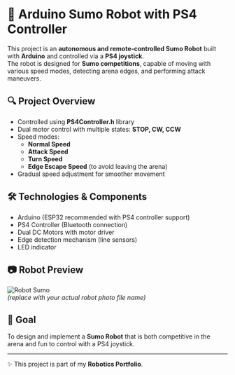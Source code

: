 # 🤖 Arduino Sumo Robot with PS4 Controller

This project is an **autonomous and remote-controlled Sumo Robot** built with **Arduino** and controlled via a **PS4 joystick**.  
The robot is designed for **Sumo competitions**, capable of moving with various speed modes, detecting arena edges, and performing attack maneuvers.

## 🔍 Project Overview
- Controlled using **PS4Controller.h** library  
- Dual motor control with multiple states: **STOP, CW, CCW**  
- Speed modes:
  - **Normal Speed**
  - **Attack Speed**
  - **Turn Speed**
  - **Edge Escape Speed** (to avoid leaving the arena)  
- Gradual speed adjustment for smoother movement  

## 🛠️ Technologies & Components
- Arduino (ESP32 recommended with PS4 controller support)  
- PS4 Controller (Bluetooth connection)  
- Dual DC Motors with motor driver  
- Edge detection mechanism (line sensors)  
- LED indicator  

## 📷 Robot Preview
![Robot Sumo](robot-photo.jpg)  
*(replace with your actual robot photo file name)*  

## 🎯 Goal
To design and implement a **Sumo Robot** that is both competitive in the arena and fun to control with a PS4 joystick.

---
✨ This project is part of my **Robotics Portfolio**.
